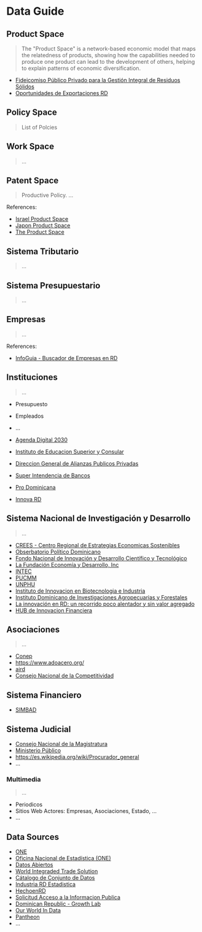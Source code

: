# Data Guide

## Product Space

> The "Product Space" is a network-based economic model that maps the relatedness of products, showing how the capabilities needed to produce one product can lead to the development of others, helping to explain patterns of economic diversification.

- [Fideicomiso Público Privado para la Gestión Integral de Residuos Sólidos](https://dosostenible.gob.do/)
- [Oportunidades de Exportaciones RD](https://rd.exportpotential.intracen.org/es/)

## Policy Space
> List of Polcies

## Work Space
> ...

## Patent Space
> Productive Policy.
> ...

References:
- [Israel Product Space](https://atlas.cid.harvard.edu/countries/110/paths)
- [Japon Product Space](https://atlas.cid.harvard.edu/countries/114/paths)
- [The Product Space](https://en.wikipedia.org/wiki/The_Product_Space)

## Sistema Tributario
> ...
 
## Sistema Presupuestario
> ...

## Empresas
> ...

References:
- [InfoGuia - Buscador de Empresas en RD](https://infoguia.com.do/?ref=logo)

## Instituciones
> ...

- Presupuesto
- Empleados
- ...

- [Agenda Digital 2030](https://agendadigital.gob.do/)
- [Instituto de Educacion Superior y Consular](https://www.inesdyc.edu.do/)
- [Direccion General de Alianzas Publicos Privadas](https://dgapp.gob.do/)
- [Super Intendencia de Bancos](https://sb.gob.do/)
- [Pro Dominicana](https://prodominicana.gob.do/)
- [Innova RD](https://innovacionrd.gob.do/)

## Sistema Nacional de Investigación y Desarrollo
> ...

- [CREES - Centro Regional de Estrategias Economicas Sostenibles](https://crees.org.do/)
- [Obserbatorio Político Dominicano](https://www.opd.org.do/)
- [Fondo Nacional de Innovación y Desarrollo Científico y Tecnológico](https://mescyt.gob.do/programas/fondocyt/)
- [La Fundación Economía y Desarrollo, Inc](https://lafundacion.do/)
- [INTEC](https://www.intec.edu.do/)
- [PUCMM](https://investigacion.pucmm.edu.do/)
- [UNPHU](https://investigacion.unphu.edu.do/)
- [Instituto de Innovacion en Biotecnologia e Industria](https://iibi.gob.do/)
- [Instituto Dominicano de Investigaciones Agropecuarias y Forestales](https://www.idiaf.gob.do/)
- [La innovación en RD: un recorrido poco alentador y sin valor agregado](https://acento.com.do/opinion/la-innovacion-rd-recorrido-poco-alentador-sin-valor-agregado-8339385.html)
- [HUB de Innovacion Financiera](https://www.hubifrd.gob.do/en/)

## Asociaciones
> ...

- [Conep](https://conep.org.do/)
- https://www.adoacero.org/
- [aird](https://aird.org.do/es/)
- [Consejo Nacional de la Competitividad](https://cnc.gob.do/)

## Sistema Financiero

- [SIMBAD](https://simbad.sb.gob.do/superset/dashboard/inicio/)

## Sistema Judicial

- [Consejo Nacional de la Magistratura](https://cnm.gob.do/)
- [Ministerio Público](https://pgr.gob.do/)
- https://es.wikipedia.org/wiki/Procurador_general
- …

### Multimedia
> ...

- Periodicos
- Sitios Web Actores: Empresas, Asociaciones, Estado, ...
- ...

## Data Sources

- [ONE](https://www.one.gob.do/)
- [Oficina Nacional de Estadística (ONE)](https://www.one.gob.do/)
- [Datos Abiertos](https://datos.gob.do/)
- [World Integraded Trade Solution](https://wits.worldbank.org/Default.aspx)
- [Cátalogo de Conjunto de Datos](https://righteous-guardian-68f.notion.site/C-talogo-de-Conjunto-de-Datos-058e637fcc124a4295aa132c869211ea)
- [Industria RD Estadistica](https://industriasrd.micm.gob.do/)
- [HechoenRD](https://www.hechoenrd.do/)
- [Solicitud Acceso a la Informacion Publica](https://saip.gob.do/)
- [Dominican Republic - Growth Lab](https://atlas.cid.harvard.edu/countries/65)
- [Our World In Data](https://ourworldindata.org/)
- [Pantheon](https://pantheon.world/)
- ...

